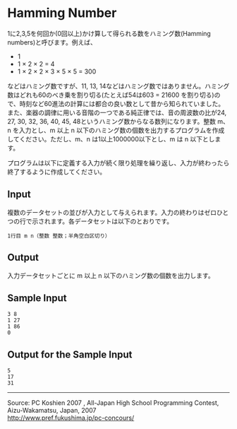 # Hamming Number

1に2,3,5を何回か(0回以上)かけ算して得られる数をハミング数(Hamming numbers)と呼びます。例えば、

* 1
* 1 × 2 × 2 = 4
* 1 × 2 × 2 × 3 × 5 × 5 = 300

などはハミング数ですが、11, 13, 14などはハミング数ではありません。ハミング数はどれも60のべき乗を割り切る(たとえば54は603 = 21600 を割り切る)ので、時刻など60進法の計算には都合の良い数として昔から知られていました。また、楽器の調律に用いる音階の一つである純正律では、音の周波数の比が24, 27, 30, 32, 36, 40, 45, 48というハミング数からなる数列になります。整数 m、n を入力とし、m 以上 n 以下のハミング数の個数を出力するプログラムを作成してください。ただし、m、n は1以上1000000以下とし、m は n 以下とします。

プログラムは以下に定義する入力が続く限り処理を繰り返し、入力が終わったら終了するように作成してください。

## Input

複数のデータセットの並びが入力として与えられます。入力の終わりはゼロひとつの行で示されます。各データセットは以下のとおりです。

    1行目 m n（整数 整数；半角空白区切り）

## Output

入力データセットごとに m 以上 n 以下のハミング数の個数を出力します。

## Sample Input

    3 8
    1 27
    1 86
    0

## Output for the Sample Input

    5
    17
    31

* * *

Source: PC Koshien 2007 , All-Japan High School Programming Contest, Aizu-Wakamatsu, Japan, 2007   
<http://www.pref.fukushima.jp/pc-concours/>
